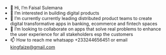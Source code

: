 - 👋 Hi, I’m Faisal Sulemana
- 👀 I’m interested in building digital products
- 🌱 I’m currently currently leading distributed product teams to create digital transformative apps in banking, ecommerce and fintech spaces
- 💞️ I’m looking to collaborate on apps that solve real problems to enhance the user experience for all stakeholders esp the customers
- 📫 How to reach me whatsapp +233244656451 or email kingfaize@gmail.com

<!---
kingfaize/kingfaize is a ✨ special ✨ repository because its `README.md` (this file) appears on your GitHub profile.
You can click the Preview link to take a look at your changes.
--->
